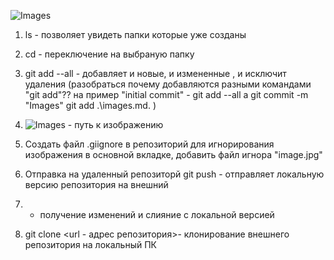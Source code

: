 ![Images](Писанка.jpg)

1. ls - позволяет увидеть папки которые уже созданы

2. cd - переключение на выбраную папку

3. git add --all - добавляет и новые, и измененные , и исключит удаления (разобраться почему добавляются разными командами "git add"?? на пример "initial commit" - git add --all a git commit -m "Images" git add .\images.md. )

4. ![Images](Писанка.jpg) - путь к изображению

5. Создать файл .giignore  в репозиторий для игнорирования изображения в основной вкладке, добавить файл игнора "image.jpg"

6. Отправка на удаленный репозиторй git push - отправляет локальную версию репозитория на внешний

7. - получение изменений и слияние с локальной версией

8. git clone <url - адрес репозитория>- клонирование внешнего репозитория на локальный ПК
